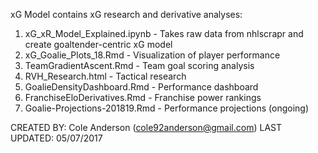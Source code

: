 xG Model contains xG research and derivative analyses:
1. xG_xR_Model_Explained.ipynb - Takes raw data from nhlscrapr and create goaltender-centric xG model
2. xG_Goalie_Plots_18.Rmd - Visualization of player performance
3. TeamGradientAscent.Rmd - Team goal scoring analysis
4. RVH_Research.html - Tactical research
5. GoalieDensityDashboard.Rmd - Performance dashboard
6. FranchiseEloDerivatives.Rmd - Franchise power rankings
7. Goalie-Projections-201819.Rmd - Performance projections (ongoing)


CREATED BY:     Cole Anderson (cole92anderson@gmail.com)
LAST UPDATED:   05/07/2017
